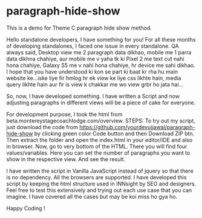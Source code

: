 # paragraph-hide-show
This is a demo for Theme C paragraph hide show method.

Hello standalone developers, I have something for you!
For all these months of developing standalones, I faced one issue in every standalone. QA always said, Desktop view me 2 paragraph data dikhao, mobile me 1 parra data dikhna chahiye, aur mobile me v yaha tk ki Pixel 2 me text cut nahi hona chahiye, Galaxy S5 me v nahi hona chahiye, hr device me sahi dikhao. I hope that you have understood ki kon se part ki baat kr rha hu main website ke...iske liye fir hmlog hr ek view ke liye css likhte hain, media query likhte hain aur fir is view k chakkar me wo view grbr ho jata hai... 

So, now, I have developed something. I have written a Script and now adjusting paragraphs in different views will be a piece of cake for everyone. 

For development purpose, I took the html from beta.montereystagecoachlodge.com/overview. 
STEPS:
To try out my script, just download the code from https://github.com/yourdevujjawal/paragraph-hide-show by clicking green color Code button and then Download ZIP btn. 
Then extract the folder and open the index.html in your editor/IDE and also in browser. 
Now, go to very bottom of the HTML. There you will find four values/variables. Here you can set the number of paragraphs you want to show in the respective view. And see the result. 

I have written the script in Vanilla JavaScript instead of jquery so that there is no dependency. All the browsers are supported.
I have developed this script by keeping the html structure used in INNsight by SEO and designers. 
Feel free to test this extensively and trying out each use case that you can imagine. I have covered all the cases but may be koi miss ho gya ho. 

Happy Coding !

